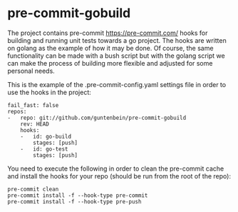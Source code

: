 # pre-commit-gobuild 

The project contains pre-commit https://pre-commit.com/ hooks for building and running unit tests towards a go project. 
The hooks are written on golang as the example of how it may be done. Of course, the same 
functionality can be made with a bush script but with the golang script we can make the process
of building more flexible and adjusted for some personal needs.

This is the example of the .pre-commit-config.yaml settings file in order to use the hooks in the project:

```
fail_fast: false
repos:
-   repo: git://github.com/guntenbein/pre-commit-gobuild
    rev: HEAD
    hooks:
    -   id: go-build
        stages: [push]
    -   id: go-test
        stages: [push]
```
        
   
You need to execute the following in order to clean the pre-commit cache 
and install the hooks for your repo (should be run from the root of the repo):

```
pre-commit clean
pre-commit install -f --hook-type pre-commit
pre-commit install -f --hook-type pre-push
```